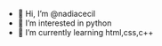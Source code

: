 - 👋 Hi, I’m @nadiacecil
- 👀 I’m interested in python
- 🌱 I’m currently learning html,css,c++


<!---
nadiacecil/nadiacecil is a ✨ special ✨ repository because its `README.md` (this file) appears on your GitHub profile.
You can click the Preview link to take a look at your changes.
--->
